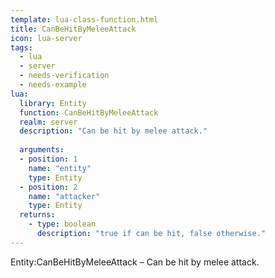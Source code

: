 ```yaml
---
template: lua-class-function.html
title: CanBeHitByMeleeAttack
icon: lua-server
tags:
  - lua
  - server
  - needs-verification
  - needs-example
lua:
  library: Entity
  function: CanBeHitByMeleeAttack
  realm: server
  description: "Can be hit by melee attack."
  
  arguments:
  - position: 1
    name: "entity"
    type: Entity
  - position: 2
    name: "attacker"
    type: Entity
  returns:
    - type: boolean
      description: "true if can be hit, false otherwise."
---
```


<div class="lua__search__keywords">
Entity:CanBeHitByMeleeAttack &#x2013; Can be hit by melee attack.
</div>
